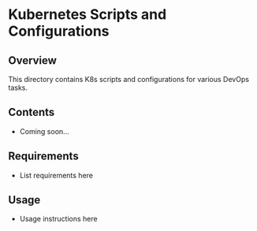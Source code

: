 # Kubernetes Scripts and Configurations

## Overview

This directory contains K8s scripts and configurations for various DevOps tasks.

## Contents

- Coming soon...

## Requirements

- List requirements here

## Usage

- Usage instructions here
